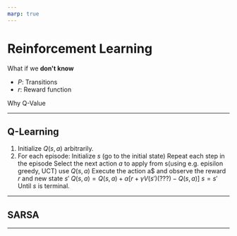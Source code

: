 ```yaml
---
marp: true
---
```


# Reinforcement Learning

What if we **don't know**
- $P$: Transitions
- $r$: Reward function

Why Q-Value

---
## Q-Learning
1. Initialize $Q(s,a)$ arbitrarily.
2. For each episode:
   Initialize $s$ (go to the initial state)
   Repeat each step in the episode
      Select the next action $a$ to apply from s(using e.g. episilon greedy, UCT) use $Q(s,a)$
      Execute the action a$ and observe the reward $r$ and new state $s'$
      $Q(s,a)=Q(s,a)+\alpha\left[r+\gamma V(s')(???)-Q(s,a)\right]$
      $s=s'$
   Until $s$ is terminal.

---
## SARSA

---